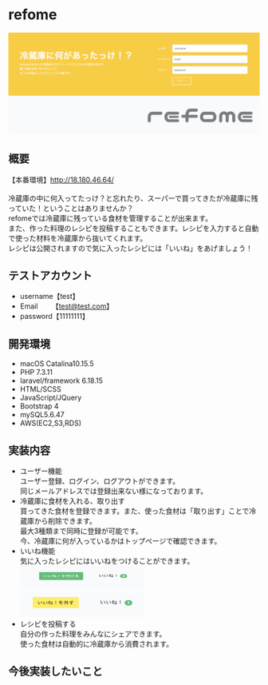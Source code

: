 # refome
![トップページ](readme_img/toppage.png)

## 概要
【本番環境】http://18.180.46.64/<br><br>
冷蔵庫の中に何入ってたっけ？と忘れたり、スーパーで買ってきたが冷蔵庫に残っていた！ということはありませんか？<br>
refomeでは冷蔵庫に残っている食材を管理することが出来ます。<br>
また、作った料理のレシピを投稿することもできます。レシピを入力すると自動で使った材料を冷蔵庫から抜いてくれます。<br>
レシピは公開されますので気に入ったレシピには「いいね」をあげましょう！<br>

## テストアカウント
* username【test】
* Email&emsp;&emsp;【test@test.com】
* password【11111111】

## 開発環境
* macOS Catalina10.15.5
* PHP 7.3.11 
* laravel/framework 6.18.15  
* HTML/SCSS
* JavaScript/JQuery
* Bootstrap 4
* mySQL5.6.47
* AWS(EC2,S3,RDS)

## 実装内容
* ユーザー機能<br>
ユーザー登録、ログイン、ログアウトができます。<br>
同じメールアドレスでは登録出来ない様になっております。
* 冷蔵庫に食材を入れる、取り出す<br>
買ってきた食材を登録できます。また、使った食材は「取り出す」ことで冷蔵庫から削除できます。<br>
最大3種類まで同時に登録が可能です。<br>
今、冷蔵庫に何が入っているかはトップページで確認できます。
* いいね機能<br>
気に入ったレシピにはいいねをつけることができます。<br>
<img src="readme_img/like1.png" height="50" width="250"></img>
<img src="readme_img/like2.png" height="50" width="250"></img>
* レシピを投稿する<br>
自分の作った料理をみんなにシェアできます。<br>
使った食材は自動的に冷蔵庫から消費されます。

## 今後実装したいこと
